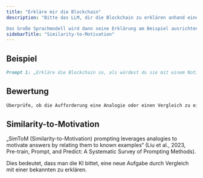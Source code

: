 ```yaml
---
title: "Erkläre mir die Blockchain"
description: "Bitte das LLM, dir die Blockchain zu erklären anhand eines Beispiels. Das Beispiel kann in diesem Fall ein einfaches Notizbuch oder MS Excel sein - oder ein anderes Beispiel oder eine andere Analogie deiner Wahl.

Das Große Sprachmodell wird dann seine Erklärung am Beispiel ausrichten und es somit hoffentlich verständlicher machen."
sidebarTitle: "Similarity-to-Motivation"
---
```


## Beispiel

```markdown icon="markdown" wrap
Prompt 1: „Erkläre die Blockchain so, als würdest du sie mit einem Notizbuch vergleichen.“ Prompt 2: „Beschreibe maschinelles Lernen, indem du es mit dem Lernen eines Kindes vergleichst.“
```

## Bewertung

```markdown icon="markdown" wrap
Überprüfe, ob die Aufforderung eine Analogie oder einen Vergleich zu einem bekannten Beispiel verlangt.
```

## Similarity-to-Motivation
„SimToM (Similarity-to-Motivation) prompting leverages analogies to motivate answers by relating them to known examples“ (Liu et al., 2023, Pre-train, Prompt, and Predict: A Systematic Survey of Prompting Methods).

Dies bedeutet, dass man die KI bittet, eine neue Aufgabe durch Vergleich mit einer bekannten zu erklären.